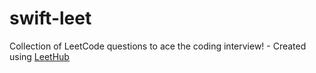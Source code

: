 # swift-leet
Collection of LeetCode questions to ace the coding interview! - Created using [LeetHub](https://github.com/QasimWani/LeetHub)
